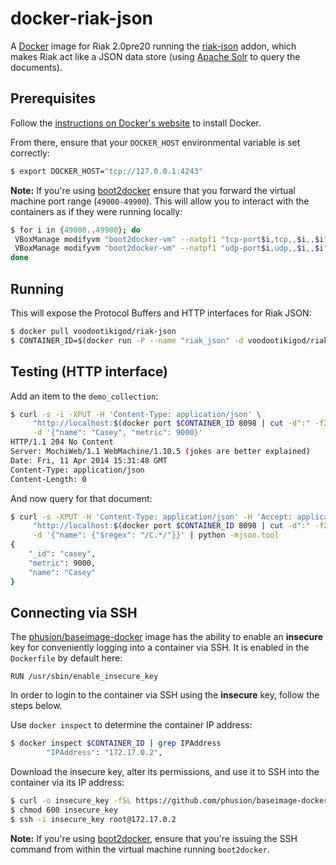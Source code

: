 # docker-riak-json

A [Docker](http://docker.io) image for Riak 2.0pre20 running the
[riak-json](https://github.com/basho-labs/riak_json) addon, which makes Riak
act like a JSON data store (using [Apache Solr](https://lucene.apache.org/solr/)
to query the documents).

## Prerequisites

Follow the [instructions on Docker's website](https://www.docker.io/gettingstarted/#h_installation)
to install Docker.

From there, ensure that your `DOCKER_HOST` environmental variable is set
correctly:

```bash
$ export DOCKER_HOST="tcp://127.0.0.1:4243"
```

**Note:** If you're using [boot2docker](https://github.com/boot2docker/boot2docker)
ensure that you forward the virtual machine port range (`49000-49900`). This
will allow you to interact with the containers as if they were running
locally:

```bash
$ for i in {49000..49900}; do
 VBoxManage modifyvm "boot2docker-vm" --natpf1 "tcp-port$i,tcp,,$i,,$i";
 VBoxManage modifyvm "boot2docker-vm" --natpf1 "udp-port$i,udp,,$i,,$i";
done
```

## Running

This will expose the Protocol Buffers and HTTP interfaces for Riak JSON:

```bash
$ docker pull voodootikigod/riak-json
$ CONTAINER_ID=$(docker run -P --name "riak_json" -d voodootikigod/riak-json)
```

## Testing (HTTP interface)

Add an item to the `demo_collection`:

```bash
$ curl -s -i -XPUT -H 'Content-Type: application/json' \
     "http://localhost:$(docker port $CONTAINER_ID 8098 | cut -d":" -f2)/document/collection/demo_collection/casey" \
     -d '{"name": "Casey", "metric": 9000}'
HTTP/1.1 204 No Content
Server: MochiWeb/1.1 WebMachine/1.10.5 (jokes are better explained)
Date: Fri, 11 Apr 2014 15:31:48 GMT
Content-Type: application/json
Content-Length: 0
```

And now query for that document:

```bash
$ curl -s -XPUT -H 'Content-Type: application/json' -H 'Accept: application/json' \
     "http://localhost:$(docker port $CONTAINER_ID 8098 | cut -d":" -f2)/document/collection/demo_collection/query/one" \
     -d '{"name": {"$regex": "/C.*/"}}' | python -mjson.tool
{
    "_id": "casey",
    "metric": 9000,
    "name": "Casey"
}
```

## Connecting via SSH

The [phusion/baseimage-docker](https://github.com/phusion/baseimage-docker)
image has the ability to enable an __insecure__ key for conveniently logging
into a container via SSH. It is enabled in the `Dockerfile` by default here:

```docker
RUN /usr/sbin/enable_insecure_key
```

In order to login to the container via SSH using the __insecure__ key, follow
the steps below.

Use `docker inspect` to determine the container IP address:

```bash
$ docker inspect $CONTAINER_ID | grep IPAddress
        "IPAddress": "172.17.0.2",
```

Download the insecure key, alter its permissions, and use it to SSH into the
container via its IP address:

```bash
$ curl -o insecure_key -fSL https://github.com/phusion/baseimage-docker/raw/master/image/insecure_key
$ chmod 600 insecure_key
$ ssh -i insecure_key root@172.17.0.2
```

**Note:** If you're using
[boot2docker](https://github.com/boot2docker/boot2docker), ensure that you're
issuing the SSH command from within the virtual machine running `boot2docker`.
